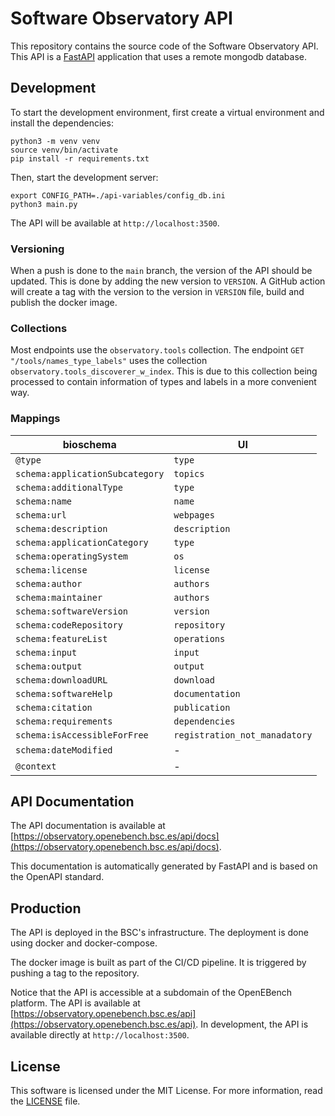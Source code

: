 # Software Observatory API 

This repository contains the source code of the Software Observatory API. This API is a [FastAPI](https://fastapi.tiangolo.com/) application that uses a remote mongodb database. 

## Development 

To start the development environment, first create a virtual environment and install the dependencies: 

```
python3 -m venv venv
source venv/bin/activate
pip install -r requirements.txt
```

Then, start the development server: 

```
export CONFIG_PATH=./api-variables/config_db.ini
python3 main.py
```

The API will be available at `http://localhost:3500`.

### Versioning 

 When a push is done to the `main` branch, the version of the API should be updated. This is done by adding the new version to `VERSION`. A GitHub action will create a tag with the version to the version in `VERSION` file, build and publish the docker image.

### Collections 
 
Most endpoints use the `observatory.tools` collection. The endpoint `GET "/tools/names_type_labels"` uses the collection `observatory.tools_discoverer_w_index`. This is due to this collection being processed to contain information of types and labels in a more convenient way. 


### Mappings 

| bioschema |  UI    |
| --------- | ------ |
| `@type`   | `type` |
| `schema:applicationSubcategory` | `topics` |
| `schema:additionalType` | `type` |
| `schema:name` | `name` |
| `schema:url` | `webpages` |
| `schema:description` | `description` |
| `schema:applicationCategory` | `type` |
| `schema:operatingSystem` | `os` |
| `schema:license` | `license` |
| `schema:author` | `authors` |
| `schema:maintainer` | `authors` |
| `schema:softwareVersion` | `version` |
| `schema:codeRepository` | `repository` 
| `schema:featureList` | `operations` |
| `schema:input` | `input` |
| `schema:output` | `output` |
| `schema:downloadURL` | `download` |
| `schema:softwareHelp` | `documentation` | 
| `schema:citation` | `publication` |
| `schema:requirements` | `dependencies` |
| `schema:isAccessibleForFree` | `registration_not_manadatory` |
| `schema:dateModified` | - |
| `@context` | - |



## API Documentation

The API documentation is available at [https://observatory.openebench.bsc.es/api/docs](https://observatory.openebench.bsc.es/api/docs).

This documentation is automatically generated by FastAPI and is based on the OpenAPI standard. 

## Production

The API is deployed in the BSC's infrastructure. The deployment is done using docker and docker-compose. 

The docker image is built as part of the CI/CD pipeline. It is triggered by pushing a tag to the repository.

Notice that the API is accessible at a subdomain of the OpenEBench platform. The API is available at [https://observatory.openebench.bsc.es/api](https://observatory.openebench.bsc.es/api). In development, the API is available directly at `http://localhost:3500`.

## License

This software is licensed under the MIT License. For more information, read the [LICENSE](LICENSE) file.